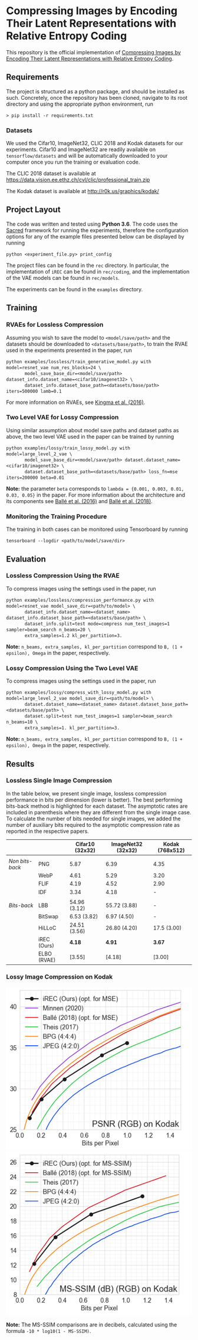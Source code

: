 # Compressing Images by Encoding Their Latent Representations with Relative Entropy Coding

This repository is the official implementation of [Compressing Images by Encoding Their Latent Representations with Relative Entropy Coding](https://arxiv.org/anonymous). 

## Requirements
The project is structured as a python package, and should be installed as such.
Concretely, once the repository has been cloned, navigate to its root directory and using
the appropriate python environment, run

```setup
> pip install -r requirements.txt
```
### Datasets
We used the Cifar10, ImageNet32, CLIC 2018 and Kodak datasets for our experiments.
Cifar10 and ImageNet32 are readily available on `tensorflow/datasets` and will be automatically downloaded
to your computer once you run the training or evaluation code.

The CLIC 2018 dataset is available at https://data.vision.ee.ethz.ch/cvl/clic/professional_train.zip

The Kodak dataset is available at http://r0k.us/graphics/kodak/

## Project Layout
The code was written and tested using **Python 3.6**. 
The code uses the [Sacred](https://sacred.readthedocs.io/en/stable/quickstart.html) framework for running
the experiments, therefore the configuration options for any of the example files presented below can be 
displayed by running
```print_config
python <experiment_file.py> print_config
```

The project files can be found in the `rec` directory. 
In particular, the implementation of `iREC` can be found in `rec/coding`,
and the implementation of the VAE models can be found in `rec/models`.

The experiments can be found in the `examples` directory.

## Training

### RVAEs for Lossless Compression

Assuming you wish to save the model to `<model/save/path>` and the datasets should be downloaded to
`<datasets/base/path>`, to train the RVAE used in the experiments presented in the paper, run
```train
python examples/lossless/train_generative_model.py with model=resnet_vae num_res_blocks=24 \
       model_save_base_dir=<model/save/path> dataset_info.dataset_name=<cifar10/imagenet32> \
       dataset_info.dataset_base_path=<datasets/base/path> iters=500000 lamb=0.1
```

For more information on RVAEs, see [Kingma et al. (2016)](https://arxiv.org/abs/1606.04934).

### Two Level VAE for Lossy Compression
Using similar assumption about model save paths and dataset paths as above, the two level VAE used in
the paper can be trained by running
```train
python examples/lossy/train_lossy_model.py with model=large_level_2_vae \
       model_save_base_dir=<model/save/path> dataset.dataset_name=<cifar10/imagenet32> \
       dataset.dataset_base_path=<datasets/base/path> loss_fn=mse iters=200000 beta=0.01 
```

**Note:** the parameter `beta` corresponds to `lambda = {0.001, 0.003, 0.01, 0.03, 0.05}` in the paper.
For more information about the architecture and its components see 
[Ballé et al. (2016)](https://arxiv.org/pdf/1611.01704) and  [Ballé et al. (2018)](https://arxiv.org/pdf/1802.01436).

### Monitoring the Training Procedure
The training in both cases can be monitored using Tensorboard by running
```tensorboard
tensorboard --logdir <path/to/model/save/dir>
```

## Evaluation

### Lossless Compression Using the RVAE
To compress images using the settings used in the paper, run
```eval
python examples/lossless/compression_performance.py with model=resnet_vae model_save_dir=<path/to/model> \
       dataset_info.dataset_name=<dataset_name> dataset_info.dataset_base_path=<datasets/base/path> \
       dataset_info.split=test mode=compress num_test_images=1 sampler=beam_search n_beams=20 \
       extra_samples=1.2 kl_per_partition=3.
```
**Note:** `n_beams, extra_samples, kl_per_partition` correspond to `B, (1 + epsilon), Omega` in the paper, respectively.

### Lossy Compression Using the Two Level VAE
To compress images using the settings used in the paper, run
```eval
python examples/lossy/compress_with_lossy_model.py with model=large_level_2_vae model_save_dir=<path/to/model> \
       dataset.dataset_name=<dataset_name> dataset.dataset_base_path=<datasets/base/path> \
       dataset.split=test num_test_images=1 sampler=beam_search n_beams=10 \
       extra_samples=1. kl_per_partition=3.
```
**Note:** `n_beams, extra_samples, kl_per_partition` correspond to `B, (1 + epsilon), Omega` in the paper, respectively.


## Results

### Lossless Single Image Compression
In the table below, we present single image, lossless compression performance in bits per dimension (lower is better).
The best performing bits-back method is highlighted for each dataset. 
The asymptotic rates are included in parenthesis where they are different from 
the single image case. To calculate the number of bits needed for single images, 
we added the number of auxiliary bits required to the asymptotic compression rate as reported in the respective papers.

|               |             | Cifar10 (32x32) | ImageNet32 (32x32) | Kodak (768x512) |
|---------------|-------------|-----------------|--------------------|-----------------|
|               |             |                 |                    |                 |
|*Non bits-back*| PNG         | 5.87            | 6.39               | 4.35            |
|               | WebP        | 4.61            | 5.29               | 3.20            |
|               | FLIF        | 4.19            | 4.52               | 2.90            |
|               | IDF         | 3.34            | 4.18               | -               |
|               |             |                 |                    |                 |
| *Bits-back*   | LBB         | 54.96 (3.12)    | 55.72 (3.88)       | -               |
|               | BitSwap     | 6.53  (3.82)    | 6.97 (4.50)        | -               |
|               | HiLLoC      | 24.51 (3.56)    | 26.80 (4.20)       | 17.5 (3.00)     |
|               | iREC (Ours) | **4.18**        | **4.91**           | **3.67**        |
|               | ELBO (RVAE) | [3.55]          | [4.18]             | [3.00]          |

### Lossy Image Compression on Kodak
![PSNR Comparison](plots/lossy_compression/method_psnr_comparison.png)
![MS-SSIM Comparison](plots/lossy_compression/method_ms_ssim_comparison.png)


**Note:** The MS-SSIM comparisons are in decibels, calculated using the formula `-10 * log10(1 - MS-SSIM)`.
